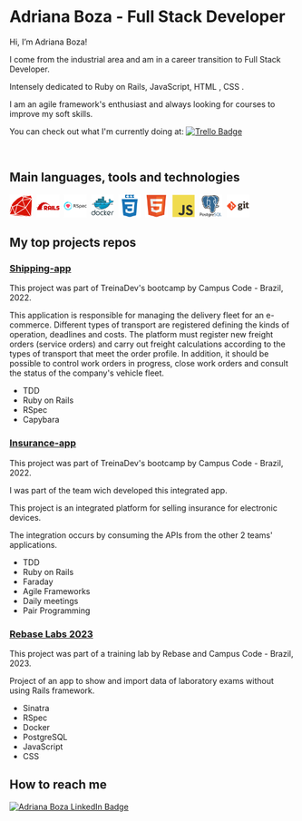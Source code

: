# Adriana Boza - Full Stack Developer
<p>Hi, I’m Adriana Boza!</p>
<p>I come from the industrial area and am in a career transition to Full Stack Developer. </p>
  <p>Intensely dedicated to Ruby on Rails,  JavaScript, HTML , CSS .</p>
  <p>I am an agile framework's enthusiast and always looking for courses to improve my soft skills.</p>
  <p>You can check out what I'm currently doing at: 
      <a href="https://trello.com/b/veBsJjhu/my-journey-as-a-new-programmer">
      <img src="https://img.shields.io/badge/Trello-blueviolet?style=for-the-badge&logo=trello&logoColor=white" alt="Trello Badge" height="20"/>
    </a> </p>
  <img src="https://komarev.com/ghpvc/?username=adboza&style=flat-square&color=blue" alt=""/>

## Main languages, tools and technologies
<div>
  <img src="https://github.com/devicons/devicon/blob/master/icons/ruby/ruby-plain.svg" title="Ruby" alt="Ruby" width="40" height="40"/>&nbsp;
  <img src="https://github.com/devicons/devicon/blob/master/icons/rails/rails-plain-wordmark.svg" title="Rails" alt="Rails" width="40" height="40"/>&nbsp;
  <img src="https://github.com/devicons/devicon/blob/master/icons/rspec/rspec-original-wordmark.svg" title="RSpec" alt="RSpec" width="40" height="40"/>&nbsp;
  <img src="https://github.com/devicons/devicon/blob/master/icons/docker/docker-original-wordmark.svg" title="Docker" alt="Docker" width="40" height="40"/>&nbsp;
  <img src="https://github.com/devicons/devicon/blob/master/icons/css3/css3-plain-wordmark.svg"  title="CSS3" alt="CSS" width="40" height="40"/>&nbsp;
  <img src="https://github.com/devicons/devicon/blob/master/icons/html5/html5-original.svg" title="HTML5" alt="HTML" width="40" height="40"/>&nbsp;
  <img src="https://github.com/devicons/devicon/blob/master/icons/javascript/javascript-original.svg" title="JavaScript" alt="JavaScript" width="40" height="40"/>&nbsp;
  <img src="https://github.com/devicons/devicon/blob/master/icons/postgresql/postgresql-original-wordmark.svg" title="PostgreSQL"  alt="PostgreSQL" width="40" height="40"/>&nbsp;
  <img src="https://github.com/devicons/devicon/blob/master/icons/git/git-original-wordmark.svg" title="Git" **alt="Git" width="40" height="40"/>
</div>

## My top projects repos 
### [Shipping-app](https://github.com/adboza/shipping-app)

<p>This project was part of TreinaDev's bootcamp by Campus Code - Brazil, 2022.</p>
<p> This application is responsible for managing the delivery fleet for an e-commerce. Different types of transport are registered defining the kinds of operation, deadlines and costs. The platform must register new freight orders (service orders) and carry out freight calculations according to the types of transport that meet the order profile. In addition, it should be possible to control work orders in progress, close work orders and consult the status of the company's vehicle fleet.</p>
<ul>
  <li>TDD</li>
  <li>Ruby on Rails</li>
  <li>RSpec</li>
  <li>Capybara</li>
</ul>

### [Insurance-app](https://github.com/TreinaDev/insurance-app)
<p>This project was part of TreinaDev's bootcamp by Campus Code - Brazil, 2022.</p>
<p>I was part of the team wich developed this integrated app. </p>
<p>This project is an integrated platform for selling insurance for electronic devices.</p>
<p>The integration occurs by consuming the APIs from the other 2 teams' applications.</p>
<ul>
  <li>TDD</li>
  <li>Ruby on Rails</li>
  <li>Faraday</li>
  <li>Agile Frameworks</li>
  <li>Daily meetings</li>
  <li>Pair Programming</li>
</ul>

### [Rebase Labs 2023](https://github.com/adboza/rebase-labs-2023)
<p>This project was part of a training lab by Rebase and Campus Code - Brazil, 2023.</p>
<p>Project of an app to show and import data of laboratory exams without using Rails framework.</p>
<ul>
  <li>Sinatra</li>
  <li>RSpec</li>
  <li>Docker</li>
  <li>PostgreSQL</li>
  <li>JavaScript</li>
  <li>CSS</li>
</ul>

## How to reach me
<a href="https://www.linkedin.com/in/adboza/">
  <img src="https://img.shields.io/badge/-adboza-blue?style=flat&logo=Linkedin&logoColor=white" alt="Adriana Boza LinkedIn Badge"/>
</a>


